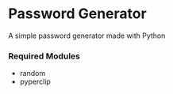 # Password Generator
A simple password generator made with Python

### Required Modules
 - random
 - pyperclip
